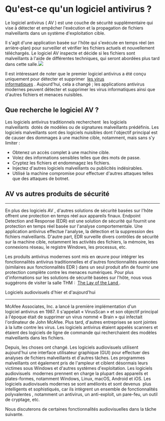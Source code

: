 # Qu'est-ce qu'un logiciel antivirus ?

Le logiciel antivirus ( AV ) est une couche de sécurité supplémentaire qui vise à détecter et empêcher l'exécution et la propagation de fichiers malveillants dans un système d'exploitation cible.

Il s'agit d'une application basée sur l'hôte qui s'exécute en temps réel (en arrière-plan) pour surveiller et vérifier les fichiers actuels et nouvellement téléchargés. Le logiciel AV inspecte et décide si les fichiers sont malveillants à l'aide de différentes techniques, qui seront abordées plus tard dans cette salle.![](https://tryhackme-images.s3.amazonaws.com/user-uploads/5c549500924ec576f953d9fc/room-content/cc7df5646938a83c96371cc0dc615253.png)

Il est intéressant de noter que le premier logiciel antivirus a été conçu uniquement pour détecter et supprimer  [les virus informatiques](https://malware-history.fandom.com/wiki/Virus) . Aujourd'hui, cela a changé ; les applications antivirus modernes peuvent détecter et supprimer les virus informatiques ainsi que d'autres fichiers et menaces nuisibles.

## Que recherche le logiciel AV ?

Les logiciels antivirus traditionnels recherchent  les logiciels malveillants  dotés de modèles ou de signatures malveillants prédéfinis. Les logiciels malveillants sont des logiciels nuisibles dont l'objectif principal est de causer des dommages à une machine cible, notamment, mais sans s'y limiter :

-   Obtenez un accès complet à une machine cible.
-   Volez des informations sensibles telles que des mots de passe.
-   Cryptez les fichiers et endommagez les fichiers.
-   Injectez d'autres logiciels malveillants ou publicités indésirables.
-   Utilisé la machine compromise pour effectuer d'autres attaques telles que des attaques de botnet.

## AV vs autres produits de sécurité

-------------------------------------------------------------------------------------------------------------------------------------------------------------------------------

En plus des logiciels AV , d'autres solutions de sécurité basées sur l'hôte offrent une protection en temps réel aux appareils finaux. Endpoint Detection and Response (EDR) est une solution de sécurité qui fournit une protection en temps réel basée sur l'analyse comportementale. Une application antivirus effectue l'analyse, la détection et la suppression des fichiers malveillants. D'autre part, EDR surveille divers contrôles de sécurité sur la machine cible, notamment les activités des fichiers, la mémoire, les connexions réseau, le registre Windows, les processus, etc.

Les produits antivirus modernes sont mis en œuvre pour intégrer les fonctionnalités antivirus traditionnelles et d'autres fonctionnalités avancées (similaires aux fonctionnalités EDR ) dans un seul produit afin de fournir une protection complète contre les menaces numériques. Pour plus d'informations sur les solutions de sécurité basées sur l'hôte, nous vous suggérons de visiter la salle THM :  [The Lay of the Land ](https://tryhackme.com/room/thelayoftheland).

Logiciels audiovisuels d'hier et d'aujourd'hui

--------------------------------------------------

McAfee Associates, Inc. a lancé la première implémentation d'un logiciel antivirus en 1987. Il s'appelait « VirusScan » et son objectif principal à l'époque était de supprimer un virus nommé « Brain » qui infectait l'ordinateur de John McAfee. Plus tard, d'autres entreprises se sont jointes à la lutte contre les virus. Les logiciels antivirus étaient appelés scanners et étaient des logiciels de ligne de commande qui recherchaient des modèles malveillants dans les fichiers.

Depuis, les choses ont changé. Les logiciels audiovisuels utilisent aujourd'hui une interface utilisateur graphique (GUI) pour effectuer des analyses de fichiers malveillants et d'autres tâches. Les programmes malveillants ont également pris de l'ampleur et ciblent désormais leurs victimes sous Windows et d'autres systèmes d'exploitation. Les logiciels audiovisuels  modernes prennent en charge la plupart des appareils et plates-formes, notamment Windows, Linux, macOS, Android et iOS. Les logiciels audiovisuels modernes se sont améliorés et sont devenus  plus intelligents et sophistiqués, car ils intègrent un ensemble de fonctionnalités polyvalentes , notamment un antivirus, un anti-exploit, un pare-feu, un outil de cryptage, etc.

Nous discuterons de certaines fonctionnalités audiovisuelles dans la tâche suivante.
